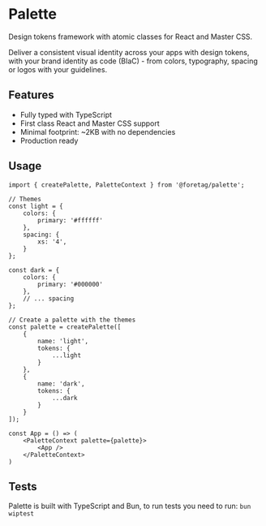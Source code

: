 # Palette

Design tokens framework with atomic classes for React and Master CSS.

Deliver a consistent visual identity across your apps with design tokens, with your brand identity as code (BIaC) - from colors, typography, spacing or logos with your guidelines.

## Features

- Fully typed with TypeScript
- First class React and Master CSS support
- Minimal footprint: ~2KB with no dependencies
- Production ready

## Usage

```tsx
import { createPalette, PaletteContext } from '@foretag/palette';

// Themes
const light = {
	colors: {
		primary: '#ffffff'
	},
	spacing: {
		xs: '4',
	}
};

const dark = {
	colors: {
		primary: '#000000'
	},
	// ... spacing
};

// Create a palette with the themes
const palette = createPalette([
	{
		name: 'light',
		tokens: {
			...light
		}
	},
	{
		name: 'dark',
		tokens: {
			...dark
		}
	}
]);

const App = () => (
	<PaletteContext palette={palette}>
		<App />
	</PaletteContext>
)
```

## Tests

Palette is built with TypeScript and Bun, to run tests you need to run: `bun wiptest`